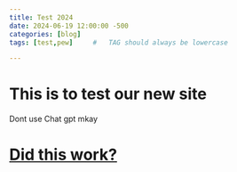 ```yaml
---
title: Test 2024
date: 2024-06-19 12:00:00 -500
categories: [blog]
tags: [test,pew]     #   TAG should always be lowercase

---
```


# This is to test our new site

Dont use Chat gpt mkay

# <ins>Did this work?</ins>
